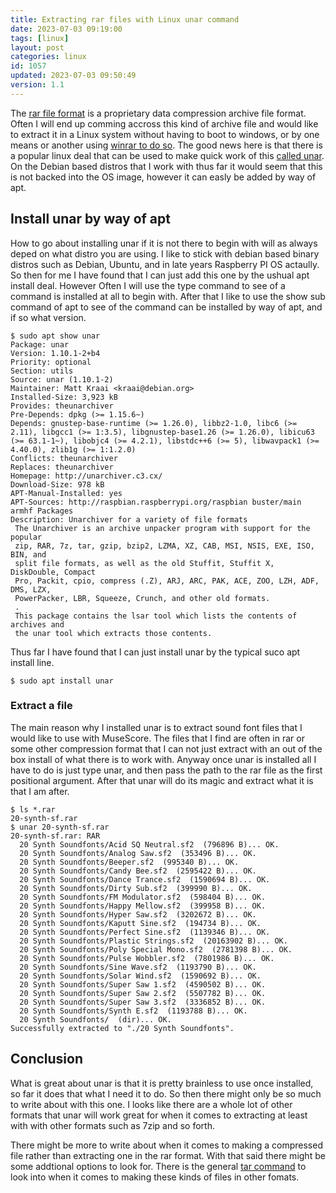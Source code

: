 ```yaml
---
title: Extracting rar files with Linux unar command
date: 2023-07-03 09:19:00
tags: [linux]
layout: post
categories: linux
id: 1057
updated: 2023-07-03 09:50:49
version: 1.1
---
```


The [rar file format](https://en.wikipedia.org/wiki/RAR_%28file_format%29) is a proprietary data compression archive file format. Often I will end up comming accross this kind of archive file and would like to extract it in a Linux system without having to boot to windows, or by one means or another using [winrar to do so](https://en.wikipedia.org/wiki/WinRAR). The good news here is that there is a popular linux deal that can be used to make quick work of this [called unar](https://linux.die.net/man/1/unrar). On the Debian based distros that I work with thus far it would seem that this is not backed into the OS image, however it can easly be added by way of apt.

<!-- more -->

## Install unar by way of apt

How to go about installing unar if it is not there to begin with will as always deped on what distro you are using. I like to stick with debian based binary distros such as Debian, Ubuntu, and in late years Raspberry PI OS actaully. So then for me I have found that I can just add this one by the ushual apt install deal. However Often I will use the type command to see of a command is installed at all to begin with. After that I like to use the show sub command of apt to see of the command can be installed by way of apt, and if so what version.

```
$ sudo apt show unar
Package: unar
Version: 1.10.1-2+b4
Priority: optional
Section: utils
Source: unar (1.10.1-2)
Maintainer: Matt Kraai <kraai@debian.org>
Installed-Size: 3,923 kB
Provides: theunarchiver
Pre-Depends: dpkg (>= 1.15.6~)
Depends: gnustep-base-runtime (>= 1.26.0), libbz2-1.0, libc6 (>= 2.11), libgcc1 (>= 1:3.5), libgnustep-base1.26 (>= 1.26.0), libicu63 (>= 63.1-1~), libobjc4 (>= 4.2.1), libstdc++6 (>= 5), libwavpack1 (>= 4.40.0), zlib1g (>= 1:1.2.0)
Conflicts: theunarchiver
Replaces: theunarchiver
Homepage: http://unarchiver.c3.cx/
Download-Size: 978 kB
APT-Manual-Installed: yes
APT-Sources: http://raspbian.raspberrypi.org/raspbian buster/main armhf Packages
Description: Unarchiver for a variety of file formats
 The Unarchiver is an archive unpacker program with support for the popular
 zip, RAR, 7z, tar, gzip, bzip2, LZMA, XZ, CAB, MSI, NSIS, EXE, ISO, BIN, and
 split file formats, as well as the old Stuffit, Stuffit X, DiskDouble, Compact
 Pro, Packit, cpio, compress (.Z), ARJ, ARC, PAK, ACE, ZOO, LZH, ADF, DMS, LZX,
 PowerPacker, LBR, Squeeze, Crunch, and other old formats.
 .
 This package contains the lsar tool which lists the contents of archives and
 the unar tool which extracts those contents.
```

Thus far I have found that I can just install unar by the typical suco apt install line.

```
$ sudo apt install unar
```

### Extract a file

The main reason why I installed unar is to extract sound font files that I would like to use with MuseScore. The files that I find are often in rar or some other compression format that I can not just extract with an out of the box install of what there is to work with. Anyway once unar is installed all I have to do is just type unar, and then pass the path to the rar file as the first positional argument. After that unar will do its magic and extract what it is that I am after.

```
$ ls *.rar
20-synth-sf.rar
$ unar 20-synth-sf.rar
20-synth-sf.rar: RAR
  20 Synth Soundfonts/Acid SQ Neutral.sf2  (796896 B)... OK.
  20 Synth Soundfonts/Analog Saw.sf2  (353496 B)... OK.
  20 Synth Soundfonts/Beeper.sf2  (995340 B)... OK.
  20 Synth Soundfonts/Candy Bee.sf2  (2595422 B)... OK.
  20 Synth Soundfonts/Dance Trance.sf2  (1590694 B)... OK.
  20 Synth Soundfonts/Dirty Sub.sf2  (399990 B)... OK.
  20 Synth Soundfonts/FM Modulator.sf2  (598404 B)... OK.
  20 Synth Soundfonts/Happy Mellow.sf2  (399958 B)... OK.
  20 Synth Soundfonts/Hyper Saw.sf2  (3202672 B)... OK.
  20 Synth Soundfonts/Kaputt Sine.sf2  (194734 B)... OK.
  20 Synth Soundfonts/Perfect Sine.sf2  (1139346 B)... OK.
  20 Synth Soundfonts/Plastic Strings.sf2  (20163902 B)... OK.
  20 Synth Soundfonts/Poly Special Mono.sf2  (2781398 B)... OK.
  20 Synth Soundfonts/Pulse Wobbler.sf2  (7801986 B)... OK.
  20 Synth Soundfonts/Sine Wave.sf2  (1193790 B)... OK.
  20 Synth Soundfonts/Solar Wind.sf2  (1590692 B)... OK.
  20 Synth Soundfonts/Super Saw 1.sf2  (4590502 B)... OK.
  20 Synth Soundfonts/Super Saw 2.sf2  (5507782 B)... OK.
  20 Synth Soundfonts/Super Saw 3.sf2  (3336852 B)... OK.
  20 Synth Soundfonts/Synth E.sf2  (1193788 B)... OK.
  20 Synth Soundfonts/  (dir)... OK.
Successfully extracted to "./20 Synth Soundfonts".
```

## Conclusion

What is great about unar is that it is pretty brainless to use once installed, so far it does that what I need it to do. So then there might only be so much to write about with this one. I looks like there are a whole lot of other formats that unar will work great for when it comes to extracting at least with with other formats such as 7zip and so forth. 

There might be more to write about when it comes to making a compressed file rather than extracting one in the rar format. With that said there might be some addtional options to look for. There is the general [tar command](/2021/11/26/linux-tar) to look into when it comes to making these kinds of files in other fomats.





